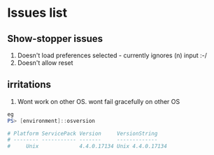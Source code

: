 # Issues list

## Show-stopper issues

1. Doesn't load preferences selected - currently ignores (n) input :-/
1. Doesn't allow reset

## irritations

1. Wont work on other OS. wont fail gracefully on other OS

````powershell
eg
PS> [environment]::osversion

# Platform ServicePack Version     VersionString
# -------- ----------- -------     -------------
#     Unix             4.4.0.17134 Unix 4.4.0.17134
````
